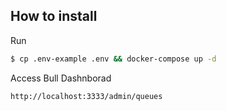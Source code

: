 ## How to install

Run

````bash
$ cp .env-example .env && docker-compose up -d
````

Access Bull Dashnborad

```url
http://localhost:3333/admin/queues
```